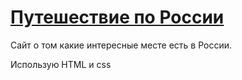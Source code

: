 # [Путешествие по России](https://github.com/PavelNikolaeW/russian-travel)

Сайт о том какие интересные месте есть в России.


Использую HTML и  css 